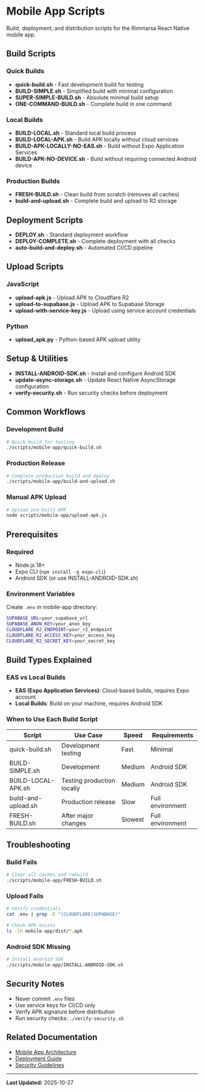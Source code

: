 # Mobile App Scripts

Build, deployment, and distribution scripts for the Rimmarsa React Native mobile app.

## Build Scripts

### Quick Builds

- **quick-build.sh** - Fast development build for testing
- **BUILD-SIMPLE.sh** - Simplified build with minimal configuration
- **SUPER-SIMPLE-BUILD.sh** - Absolute minimal build setup
- **ONE-COMMAND-BUILD.sh** - Complete build in one command

### Local Builds

- **BUILD-LOCAL.sh** - Standard local build process
- **BUILD-LOCAL-APK.sh** - Build APK locally without cloud services
- **BUILD-APK-LOCALLY-NO-EAS.sh** - Build without Expo Application Services
- **BUILD-APK-NO-DEVICE.sh** - Build without requiring connected Android device

### Production Builds

- **FRESH-BUILD.sh** - Clean build from scratch (removes all caches)
- **build-and-upload.sh** - Complete build and upload to R2 storage

## Deployment Scripts

- **DEPLOY.sh** - Standard deployment workflow
- **DEPLOY-COMPLETE.sh** - Complete deployment with all checks
- **auto-build-and-deploy.sh** - Automated CI/CD pipeline

## Upload Scripts

### JavaScript

- **upload-apk.js** - Upload APK to Cloudflare R2
- **upload-to-supabase.js** - Upload APK to Supabase Storage
- **upload-with-service-key.js** - Upload using service account credentials

### Python

- **upload_apk.py** - Python-based APK upload utility

## Setup & Utilities

- **INSTALL-ANDROID-SDK.sh** - Install and configure Android SDK
- **update-async-storage.sh** - Update React Native AsyncStorage configuration
- **verify-security.sh** - Run security checks before deployment

## Common Workflows

### Development Build

```bash
# Quick build for testing
./scripts/mobile-app/quick-build.sh
```

### Production Release

```bash
# Complete production build and deploy
./scripts/mobile-app/build-and-upload.sh
```

### Manual APK Upload

```bash
# Upload pre-built APK
node scripts/mobile-app/upload-apk.js
```

## Prerequisites

### Required

- Node.js 18+
- Expo CLI (`npm install -g expo-cli`)
- Android SDK (or use INSTALL-ANDROID-SDK.sh)

### Environment Variables

Create `.env` in mobile-app directory:

```bash
SUPABASE_URL=your_supabase_url
SUPABASE_ANON_KEY=your_anon_key
CLOUDFLARE_R2_ENDPOINT=your_r2_endpoint
CLOUDFLARE_R2_ACCESS_KEY=your_access_key
CLOUDFLARE_R2_SECRET_KEY=your_secret_key
```

## Build Types Explained

### EAS vs Local Builds

- **EAS (Expo Application Services)**: Cloud-based builds, requires Expo account
- **Local Builds**: Build on your machine, requires Android SDK

### When to Use Each Build Script

| Script | Use Case | Speed | Requirements |
|--------|----------|-------|--------------|
| quick-build.sh | Development testing | Fast | Minimal |
| BUILD-SIMPLE.sh | Development | Medium | Android SDK |
| BUILD-LOCAL-APK.sh | Testing production locally | Medium | Android SDK |
| build-and-upload.sh | Production release | Slow | Full environment |
| FRESH-BUILD.sh | After major changes | Slowest | Full environment |

## Troubleshooting

### Build Fails

```bash
# Clear all caches and rebuild
./scripts/mobile-app/FRESH-BUILD.sh
```

### Upload Fails

```bash
# Verify credentials
cat .env | grep -E "(CLOUDFLARE|SUPABASE)"

# Check APK exists
ls -lh mobile-app/dist/*.apk
```

### Android SDK Missing

```bash
# Install Android SDK
./scripts/mobile-app/INSTALL-ANDROID-SDK.sh
```

## Security Notes

- Never commit `.env` files
- Use service keys for CI/CD only
- Verify APK signature before distribution
- Run security checks: `./verify-security.sh`

## Related Documentation

- [Mobile App Architecture](/docs/architecture/CURRENT-STATE.md#mobile-vendor-app)
- [Deployment Guide](/docs/deployment/README.md)
- [Security Guidelines](/docs/security/README.md)

---

**Last Updated:** 2025-10-27
